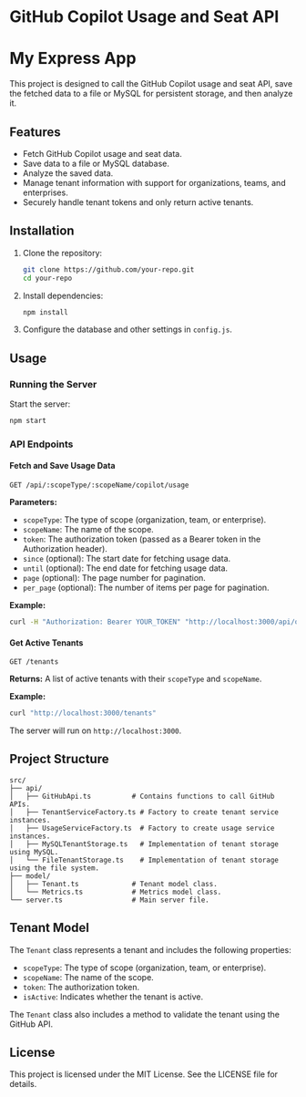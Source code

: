 # GitHub Copilot Usage and Seat API
# My Express App

This project is designed to call the GitHub Copilot usage and seat API, save the fetched data to a file or MySQL for persistent storage, and then analyze it.

## Features

- Fetch GitHub Copilot usage and seat data.
- Save data to a file or MySQL database.
- Analyze the saved data.
- Manage tenant information with support for organizations, teams, and enterprises.
- Securely handle tenant tokens and only return active tenants.

## Installation

1. Clone the repository:
    ```sh
    git clone https://github.com/your-repo.git
    cd your-repo
    ```

2. Install dependencies:
    ```sh
    npm install
    ```

3. Configure the database and other settings in `config.js`.

## Usage

### Running the Server

Start the server:
```sh
npm start
```

### API Endpoints

#### Fetch and Save Usage Data

```http
GET /api/:scopeType/:scopeName/copilot/usage
```

**Parameters:**
- `scopeType`: The type of scope (organization, team, or enterprise).
- `scopeName`: The name of the scope.
- `token`: The authorization token (passed as a Bearer token in the Authorization header).
- `since` (optional): The start date for fetching usage data.
- `until` (optional): The end date for fetching usage data.
- `page` (optional): The page number for pagination.
- `per_page` (optional): The number of items per page for pagination.

**Example:**
```sh
curl -H "Authorization: Bearer YOUR_TOKEN" "http://localhost:3000/api/organization/example-org/copilot/usage"
```

#### Get Active Tenants

```http
GET /tenants
```

**Returns:** A list of active tenants with their `scopeType` and `scopeName`.

**Example:**
```sh
curl "http://localhost:3000/tenants"
```

The server will run on `http://localhost:3000`.

## Project Structure

```
src/
├── api/
│   ├── GitHubApi.ts          # Contains functions to call GitHub APIs.
│   ├── TenantServiceFactory.ts # Factory to create tenant service instances.
│   ├── UsageServiceFactory.ts  # Factory to create usage service instances.
│   ├── MySQLTenantStorage.ts   # Implementation of tenant storage using MySQL.
│   └── FileTenantStorage.ts    # Implementation of tenant storage using the file system.
├── model/
│   ├── Tenant.ts             # Tenant model class.
│   └── Metrics.ts            # Metrics model class.
└── server.ts                 # Main server file.
```

## Tenant Model

The `Tenant` class represents a tenant and includes the following properties:

- `scopeType`: The type of scope (organization, team, or enterprise).
- `scopeName`: The name of the scope.
- `token`: The authorization token.
- `isActive`: Indicates whether the tenant is active.

The `Tenant` class also includes a method to validate the tenant using the GitHub API.

## License

This project is licensed under the MIT License. See the LICENSE file for details.